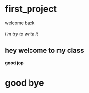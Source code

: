 # first_project
welcome back 
###### i'm try to write it

## hey welcome to my class

#### good jop
# good bye
